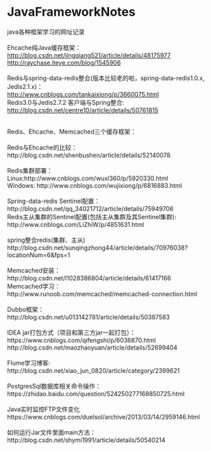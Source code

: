 # JavaFrameworkNotes
java各种框架学习的网址记录<br/>
<br/>
Ehcache纯Java缓存框架：<br/>
http://blog.csdn.net/jingqiang521/article/details/48175977<br/>
http://raychase.iteye.com/blog/1545906<br/>
<br/>
Redis与spring-data-redis整合(版本比较老的啦，spring-data-redis1.0.x, Jedis2.1.x)：<br/>
http://www.cnblogs.com/tankaixiong/p/3660075.html<br/>
Redis3.0与Jedis2.7.2 客户端与Spring整合:<br/>
http://blog.csdn.net/centre10/article/details/50761815<br/>

<br/>
Redis、Ehcache、Memcached三个缓存框架：<br/>
<br/>
Redis与Ehcache的比较：<br/>
http://blog.csdn.net/shenbushen/article/details/52140078<br/>
<br/>
Redis集群部署：<br/>
Linux:http://www.cnblogs.com/wuxl360/p/5920330.html<br/>
Windows: http://www.cnblogs.com/wujixiong/p/6816883.html<br/>
<br/>
Spring-data-redis Sentinel配置：<br/>
http://blog.csdn.net/qq_34021712/article/details/75949706<br/>
Redis主从集群的Sentinel配置(包括主从集群及其Sentinel集群):<br/>
http://www.cnblogs.com/LiZhiW/p/4851631.html<br/>
<br/>
spring整合redis(集群、主从)<br/>
http://blog.csdn.net/sunqingzhong44/article/details/70976038?locationNum=6&fps=1<br/>
<br/>
Memcached安装：<br/>
http://blog.csdn.net/l1028386804/article/details/61417166<br/>
Memcached学习：<br/>
http://www.runoob.com/memcached/memcached-connection.html<br/>
<br/>
Dubbo框架：<br/>
http://blog.csdn.net/u013142781/article/details/50387583<br/>
<br/>
IDEA jar打包方式（项目和第三方jar一起打包）：<br/>
https://www.cnblogs.com/qifengshi/p/6036870.html<br/>
http://blog.csdn.net/maozhaoyuan/article/details/52699404<br/>
<br/>
Flume学习博客:<br/>
http://blog.csdn.net/xiao_jun_0820/article/category/2399621<br/>
<br/>
PostgresSql数据库相关命令操作：<br/>
https://zhidao.baidu.com/question/524250277168850725.html<br/>
<br/>
Java实时监控FTP文件变化
https://www.cnblogs.com/duelsol/archive/2013/03/14/2959146.html<br/>
<br/>
如何运行Jar文件里面main方法：<br/>
http://blog.csdn.net/shymi1991/article/details/50540214<br/>
